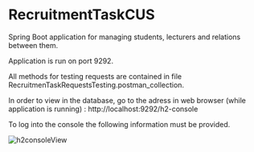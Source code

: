 # RecruitmentTaskCUS

Spring Boot application for managing students, lecturers and relations between them.

Application is run on port 9292.

All methods for testing requests are contained in file RecruitmenTaskRequestsTesting.postman_collection.

In order to view in the database, go to the adress in web browser (while application is running) : http://localhost:9292/h2-console 

To log into the console the following information must be provided.

![h2consoleView](https://user-images.githubusercontent.com/102762629/203721440-b352a0fb-21e7-40ec-9d4c-8875ce8b5cf3.jpg)
